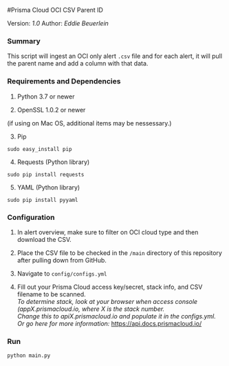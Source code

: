 #Prisma Cloud OCI CSV Parent ID

Version: *1.0*
Author: *Eddie Beuerlein*

### Summary
This script will ingest an OCI only alert ```.csv``` file and for each alert, it will pull the parent name and add a column with that data.  

### Requirements and Dependencies

1. Python 3.7 or newer

2. OpenSSL 1.0.2 or newer

(if using on Mac OS, additional items may be nessessary.)

3. Pip

```sudo easy_install pip```

4. Requests (Python library)

```sudo pip install requests```

5. YAML (Python library)

```sudo pip install pyyaml```


### Configuration

1. In alert overview, make sure to filter on OCI cloud type and then download the CSV.

2. Place the CSV file to be checked in the ```/main``` directory of this repository after pulling down from GitHub.

3. Navigate to ```config/configs.yml```

4. Fill out your Prisma Cloud access key/secret, stack info, and CSV filename to be scanned.  
   *To determine stack, look at your browser when access console (appX.prismacloud.io, where X is the stack number.  
   Change this to apiX.prismacloud.io and populate it in the configs.yml.  
    Or go here for more information:* https://api.docs.prismacloud.io/

### Run

```
python main.py
```
